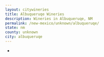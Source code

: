 ```yaml
---
layout: citywineries
title: Albuqueruqe Wineries
description: Wineries in Albuqueruqe, NM
permalink: /new-mexico/unknown/albuqueruqe/
state: nm
county: unknown
city: albuqueruqe
---
```

-

